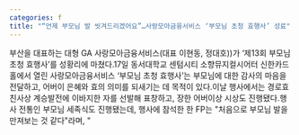 ```yaml
---
categories: f
title: "“언제 부모님 발 씻겨드리겠어요”…사랑모아금융서비스 ‘부모님 초청 효행사’ 성료"
---
```

부산을 대표하는 대형 GA 사랑모아금융서비스(대표 이현동, 정대호))가 ‘제13회 부모님 초청 효행사’를 성황리에 마쳤다.17일 동서대학교 센텀시티 소향뮤지컬시어터 신한카드홀에서 열린 사랑모아금융서비스 ‘부모님 초청 효행사’는 부모님에 대한 감사의 마음을 전달하고, 어버이 은혜와 효의 의미를 되새기는 데 목적이 있다.이날 행사에서는 경로효친사상 계승발전에 이바지한 자를 선발해 표창하고, 장한 어버이상 시상도 진행됐다.행사 전통인 부모님 세족식도 진행됐는데, 행사에 참석한 한 FP는 "처음으로 부모님 발을 만져보는 것 같다"라며, "